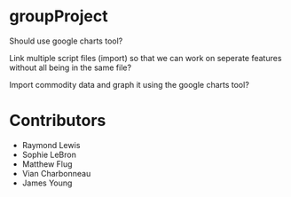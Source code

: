 # groupProject

Should use google charts tool?

Link multiple script files (import) so that we can work on seperate features without all being in the same file?

Import commodity data and graph it using the google charts tool?




# Contributors

* Raymond Lewis
* Sophie LeBron
* Matthew Flug
* Vian Charbonneau
* James Young



